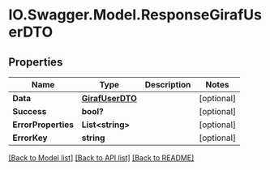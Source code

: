 # IO.Swagger.Model.ResponseGirafUserDTO
## Properties

Name | Type | Description | Notes
------------ | ------------- | ------------- | -------------
**Data** | [**GirafUserDTO**](GirafUserDTO.md) |  | [optional] 
**Success** | **bool?** |  | [optional] 
**ErrorProperties** | **List&lt;string&gt;** |  | [optional] 
**ErrorKey** | **string** |  | [optional] 

[[Back to Model list]](../README.md#documentation-for-models) [[Back to API list]](../README.md#documentation-for-api-endpoints) [[Back to README]](../README.md)

